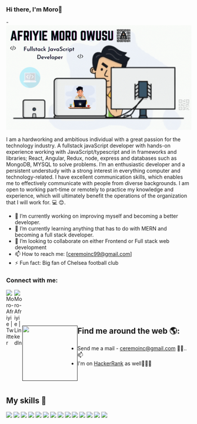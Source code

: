 ### Hi there, I'm Moro👋

-<img src="https://github.com/Moro-Afriyie/Moro-Afriyie/blob/main/logos/image.gif" alt="banner that says Moro Owusu Afriyie - Fullstack JavaScript developer">

<!-- I am a hardworking and ambitious individual with a great passion for the technology industry. A fullstack javaScript developer with hands-on experience working with JavaScript/typescript and in frameworks and libraries; React, NextJS, Angular, Redux, node, express and databases such as MongoDB, MYSQL to solve problems. I’m an enthusiastic developer and a persistent understudy with a strong interest in everything computer and technology-related. I have excellent communication skills, which enables me to effectively communicate with people from diverse backgrounds. I am open to working part-time or remotely to practice my knowledge and experience, which will ultimately benefit the operations of the organization that I will work for. 💻 😊. -->

I am a hardworking and ambitious individual with a great passion for the technology industry. A fullstack javaScript developer with hands-on experience working with JavaScript/typescript and in frameworks and libraries; React, Angular, Redux, node, express and databases such as MongoDB, MYSQL to solve problems. I’m an enthusiastic developer and a persistent understudy with a strong interest in everything computer and technology-related. I have excellent communication skills, which enables me to effectively communicate with people from diverse backgrounds. I am open to working part-time or remotely to practice my knowledge and experience, which will ultimately benefit the operations of the organization that I will work for. 💻 😊.

<!-- **Moro-Afriyie/Moro-Afriyie** is a ✨ _special_ ✨ repository because its `README.md` (this file) appears on your GitHub profile.

Here are some ideas to get you started: -->

- 🔭 I’m currently working on improving myself and becoming a better developer.
- 🌱 I’m currently learning anything that has to do with MERN and becoming a full stack developer.
- 👯 I’m looking to collaborate on either Frontend or Full stack web development
- 📫 How to reach me: [ceremoinc99@gmail.com]
  <!-- - 🤔 I’m looking for help with NLP,computer vision -->
  <!-- - 💬 Ask me about ... -->
  <!-- - 😄 Pronouns: ...-->
- ⚡ Fun fact: Big fan of Chelsea football club

### Connect with me:

<!-- [<img align="left" alt="codeSTACKr.com" width="22px" src="https://raw.githubusercontent.com/iconic/open-iconic/master/svg/globe.svg" />][website] -->

[<img align="left" alt="Moro-Afriyie | Twitter" width="22px" src="https://cdn.jsdelivr.net/npm/simple-icons@v3/icons/twitter.svg" />][twitter]
[<img align="left" alt="Moro-Afriyie | LinkedIn" width="22px" src="https://cdn.jsdelivr.net/npm/simple-icons@v3/icons/linkedin.svg" />][linkedin]

<!-- [<img align="left" alt="codeSTACKr | Instagram" width="22px" src="https://cdn.jsdelivr.net/npm/simple-icons@v3/icons/instagram.svg" />][instagram] -->
<br />
<br />
<br />
<br />

## Find me around the web 🌎: <a href=""><img align="left" width="150" height="150" src="https://github.com/aibenStunner/aibenStunner/blob/master/res/git.gif"></a>

- Send me a mail - <a href="ceremoinc99@gmail.com">ceremoinc@gmail.com</a> ✍🏾..📫
- I'm on <a href="https://www.hackerrank.com/Moro_Afriyie">HackerRank</a> as well👩🏾‍💻
  <br />
  <br />
  <br />
  <br />

## My skills 🚀

![](https://img.shields.io/badge/HTML5-E34F26?style=for-the-badge&logo=html5&logoColor=white)
![](https://img.shields.io/badge/CSS3-1572B6?style=for-the-badge&logo=css3&logoColor=white)
![](https://img.shields.io/badge/Sass-CC6699?style=for-the-badge&logo=sass&logoColor=white)
![](https://img.shields.io/badge/Tailwind_CSS-38B2AC?style=for-the-badge&logo=tailwind-css&logoColor=white)
![](https://img.shields.io/badge/JavaScript-F7DF1E?style=for-the-badge&logo=javascript&logoColor=black)
![](https://img.shields.io/badge/TypeScript-007ACC?style=for-the-badge&logo=typescript&logoColor=white)
![](https://img.shields.io/badge/React-20232A?style=for-the-badge&logo=react&logoColor=61DAFB)
![](https://img.shields.io/badge/next.js-000000?style=for-the-badge&logo=nextdotjs&logoColor=white)
![](https://img.shields.io/badge/Angular-DD0031?style=for-the-badge&logo=angular&logoColor=white)
![](https://img.shields.io/badge/Redux-593D88?style=for-the-badge&logo=redux&logoColor=white)
![](https://img.shields.io/badge/Node.js-43853D?style=for-the-badge&logo=node.js&logoColor=white)
![](https://img.shields.io/badge/Express.js-404D59?style=for-the-badge)
![](https://img.shields.io/badge/MongoDB-4EA94B?style=for-the-badge&logo=mongodb&logoColor=white)
![](https://img.shields.io/badge/MySQL-00000F?style=for-the-badge&logo=mysql&logoColor=white)

<!-- ![](https://img.shields.io/badge/Python-3776AB?style=for-the-badge&logo=python&logoColor=white) -->

<!-- ![](https://img.shields.io/badge/Bootstrap-563D7C?style=for-the-badge&logo=bootstrap&logoColor=white)
![](https://img.shields.io/badge/jQuery-0769AD?style=for-the-badge&logo=jquery&logoColor=white)
![](https://img.shields.io/badge/GitHub-100000?style=for-the-badge&logo=github&logoColor=white) -->

<!-- ![](https://img.shields.io/badge/Windows-0078D6?style=for-the-badge&logo=windows&logoColor=white) -->

<!-- ![](https://img.shields.io/badge/Tailwind_CSS-38B2AC?style=for-the-badge&logo=tailwind-css&logoColor=white) -->
<!-- ![]()
![]()
![]() -->
<!-- <img align="left" alt="Visual Studio Code" width="26px" src="https://raw.githubusercontent.com/github/explore/80688e429a7d4ef2fca1e82350fe8e3517d3494d/topics/visual-studio-code/visual-studio-code.png" />
<img align="left" alt="Tensorflow" width="70px" height="40px" src="https://github.com/Moro-Afriyie/Moro-Afriyie/blob/main/logos/tensorflow.png" />
<img align="left" alt="JupyterNotebook"width="70px" height="40px"  src="https://github.com/Moro-Afriyie/Moro-Afriyie/blob/main/logos/jupyterNotebook.svg" />
<img align="left" alt="colab"width="30px"  src="https://github.com/Moro-Afriyie/Moro-Afriyie/blob/main/logos/colab.jpg" />
<img align="left" alt="Git" width="26px" src="https://raw.githubusercontent.com/github/explore/80688e429a7d4ef2fca1e82350fe8e3517d3494d/topics/git/git.png" /> -->

<!-- ![]() -->

<br />
<br />

<!-- [website]: https://codeSTACKr.com -->

[twitter]: https://twitter.com/NkatieBorga

<!-- [instagram]: https://instagram.com/codeSTACKr -->

[linkedin]: https://www.linkedin.com/in/moro-owusu-afriyie-102594194/
